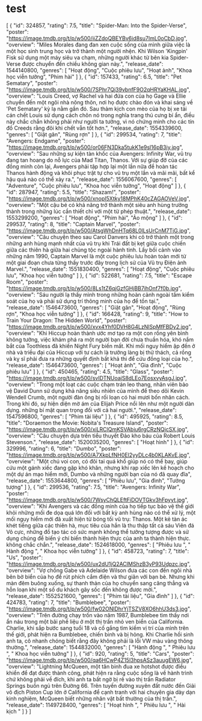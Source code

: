 # test
[   {     "id": 324857,     "rating": 7.5,     "title": "Spider-Man: Into the Spider-Verse",     "poster": "https://image.tmdb.org/t/p/w500/iiZZdoQBEYBv6id8su7ImL0oCbD.jpg",     "overview": "Miles Morales đang đan xen cuộc sống của mình giữa việc là một học sinh trung học và trở thành một người nhện. Khi Wilson 'Kingpin' Fisk sử dụng một máy siêu va chạm, những người khác từ bên kia Spider-Verse được chuyển đến chiều không gian này.",     "release_date": 1544140800,     "genres": [       "Hoạt động",       "Cuộc phiêu lưu",       "Hoạt ảnh",       "Khoa học viễn tưởng",       "Phim hài"     ]   },   {     "id": 157433,     "rating": 6.5,     "title": "Pet Sematary",     "poster": "https://image.tmdb.org/t/p/w500/7SPhr7Qj39vbnfF9O2qHRYaKHAL.jpg",     "overview": "Louis Creed, vợ Rachel và hai đứa con của họ Gage và Ellie chuyển đến một ngôi nhà nông thôn, nơi họ được chào đón và khai sáng về 'Pet Sematary' kỳ lạ nằm gần đó. Sau thảm kịch con mèo của họ bị xe tải cán chết Louis sử dụng cách chôn nó trong nghĩa trang thú cưng bí ẩn, điều này chắc chắn không phải như người ta tưởng, vì nó chứng minh cho các tín đồ Creeds rằng đôi khi chết vẫn tốt hơn.",     "release_date": 1554339600,     "genres": [       "Giật gân",       "Rùng rợn"     ]   },   {     "id": 299534,     "rating": 7,     "title": "Avengers: Endgame",     "poster": "https://image.tmdb.org/t/p/w500/or06FN3Dka5tukK1e9sl16pB3iy.jpg",     "overview": "Sau những sự kiện tàn khốc của Avengers: Infinity War, vũ trụ đang tan hoang do nỗ lực của Mad Titan, Thanos. Với sự giúp đỡ của các đồng minh còn lại, Avengers phải tập hợp lại một lần nữa để hoàn tác Thanos hành động và khôi phục trật tự cho vũ trụ một lần và mãi mãi, bất kể hậu quả nào có thể xảy ra.",     "release_date": 1556067600,     "genres": [       "Adventure",       "Cuộc phiêu lưu",       "Khoa học viễn tưởng",       "Hoạt động"     ]   },   {     "id": 287947,     "rating": 5.5,     "title": "Shazam!",     "poster": "https://image.tmdb.org/t/p/w500/xnopI5Xtky18MPhK40cZAGAOVeV.jpg",     "overview": "Một cậu bé có khả năng trở thành một siêu anh hùng trưởng thành trong những lúc cần thiết chỉ với một từ phép thuật.",     "release_date": 1553299200,     "genres": [       "Hoạt động",       "Phim hài",       "Ảo mộng"     ]   },   {     "id": 299537,     "rating": 8,     "title": "Captain Marvel",     "poster": "https://image.tmdb.org/t/p/w500/AtsgWhDnHTq68L0lLsUrCnM7TjG.jpg",     "overview": "Câu chuyện theo sau Carol Danvers khi cô trở thành một trong những anh hùng mạnh nhất của vũ trụ khi Trái đất bị kẹt giữa cuộc chiến giữa các thiên hà giữa hai chủng tộc ngoài hành tinh. Lấy bối cảnh vào những năm 1990, Captain Marvel là một cuộc phiêu lưu hoàn toàn mới từ một giai đoạn chưa từng thấy trước đây trong lịch sử của Vũ trụ Điện ảnh Marvel.",     "release_date": 1551830400,     "genres": [       "Hoạt động",       "Cuộc phiêu lưu",       "Khoa học viễn tưởng"     ]   },   {     "id": 522681,     "rating": 7.5,     "title": "Escape Room",     "poster": "https://image.tmdb.org/t/p/w500/8Ls1tZ6qjGzfGHjBB7ihOnf7f0b.jpg",     "overview": "Sáu người lạ thấy mình trong những hoàn cảnh ngoài tầm kiểm soát của họ và phải sử dụng trí thông minh của họ để tồn tại.",     "release_date": 1546473600,     "genres": [       "Giật gân",       "Hoạt động",       "Rùng rợn",       "Khoa học viễn tưởng"     ]   },   {     "id": 166428,     "rating": 9,     "title": "How to Train Your Dragon: The Hidden World",     "poster": "https://image.tmdb.org/t/p/w500/xvx4Yhf0DVH8G4LzNISpMfFBDy2.jpg",     "overview": "Khi Hiccup hoàn thành ước mơ tạo ra một con rồng yên bình không tưởng, việc khám phá ra một người bạn đời chưa thuần hóa, khó nắm bắt của Toothless đã khiến Night Fury biến mất. Khi mối nguy hiểm ập đến ở nhà và triều đại của Hiccup với tư cách là trưởng làng bị thử thách, cả rồng và kỵ sĩ phải đưa ra những quyết định bất khả thi để cứu đồng loại của họ.",     "release_date": 1546473600,     "genres": [       "Hoạt ảnh",       "Gia đình",       "Cuộc phiêu lưu"     ]   },   {     "id": 450465,     "rating": 4.5,     "title": "Glass",     "poster": "https://image.tmdb.org/t/p/w500/svIDTNUoajS8dLEo7EosxvyAsgJ.jpg",     "overview": "Trong một loạt các cuộc chạm trán leo thang, nhân viên bảo vệ David Dunn sử dụng khả năng siêu nhiên của mình để theo dõi Kevin Wendell Crumb, một người đàn ông bị rối loạn có hai mươi bốn nhân cách. Trong khi đó, sự hiện diện mờ ám của Elijah Price nổi lên như một người dàn dựng. những bí mật quan trọng đối với cả hai người.",     "release_date": 1547596800,     "genres": [       "Phim tài liệu"     ]   },   {     "id": 495925,     "rating": 8.5,     "title": "Doraemon the Movie: Nobita's Treasure Island",     "poster": "https://image.tmdb.org/t/p/w500/xiLRClQmKSVAbiu6rgCRzNQjcSX.jpg",     "overview": "Câu chuyện dựa trên tiểu thuyết Đảo kho báu của Robert Louis Stevenson.",     "release_date": 1520035200,     "genres": [       "Hoạt hình"     ]   },   {     "id": 329996,     "rating": 6,     "title": "Dumbo",     "poster": "https://image.tmdb.org/t/p/w500/A7XkpLfNH0El2yyDLc4b0KLAKvE.jpg",     "overview": "Một chú voi con, có đôi tai quá khổ giúp nó có thể bay, giúp cứu một gánh xiếc đang gặp khó khăn, nhưng khi rạp xiếc lên kế hoạch cho một dự án mạo hiểm mới, Dumbo và những người bạn của nó đã quay đĩa",     "release_date": 1553644800,     "genres": [       "Phiêu lưu",       "Gia đình",       "Tưởng tượng"     ]   },   {     "id": 299536,     "rating": 7.5,     "title": "Avengers: Infinity War",     "poster": "https://image.tmdb.org/t/p/w500/7WsyChQLEftFiDOVTGkv3hFpyyt.jpg",     "overview": "Khi Avengers và các đồng minh của họ tiếp tục bảo vệ thế giới khỏi những mối đe dọa quá lớn đối với bất kỳ anh hùng nào có thể xử lý, một mối nguy hiểm mới đã xuất hiện từ bóng tối vũ trụ: Thanos. Một kẻ tàn ác khét tiếng giữa các thiên hà, mục tiêu của hắn là thu thập tất cả sáu Viên đá Vô cực, những đồ tạo tác có sức mạnh không thể tưởng tượng được và sử dụng chúng để biến ý chí biến thành hiện thực của anh ta thành hiện thực. không chắc chắn.",     "release_date": 1524618000,     "genres": [       "Phiêu lưu ",       " Hành động ",       " Khoa học viễn tưởng"     ]   },   {     "id": 458723,     "rating": 7,     "title": "Us",     "poster": "https://image.tmdb.org/t/p/w500/ux2dU1jQ2ACIMShzB3yP93Udpzc.jpg",     "overview": "Vợ chồng Gabe và Adelaide Wilson đưa các con đến ngôi nhà bên bờ biển của họ để rút phích cắm điện và thư giãn với bạn bè. Nhưng khi màn đêm buông xuống, sự thanh thản của họ chuyển sang căng thẳng và hỗn loạn khi một số du khách gây sốc đến không được mời.",     "release_date": 1552521600,     "genres": [       "Phim tài liệu",       "Gia đình"     ]   },   {     "id": 424783,     "rating": 7,     "title": "Bumblebee",     "poster": "https://image.tmdb.org/t/p/w500/fw02ONlDhrYjTSZV8XO6hhU3ds3.jpg",     "overview": "Trên đường chạy trốn vào năm 1987, Bumblebee tìm thấy nơi ẩn náu trong một bãi phế liệu ở một thị trấn nhỏ ven biển của California. Charlie, khi sắp bước sang tuổi 18 và cố gắng tìm kiếm vị trí của mình trên thế giới, phát hiện ra Bumblebee, chiến binh và bị hỏng. Khi Charlie hồi sinh anh ta, cô nhanh chóng biết rằng đây không phải là lỗi VW màu vàng thông thường.",     "release_date": 1544832000,     "genres": [       "Hành động ",       " Phiêu lưu ",       " Khoa học viễn tưởng"     ]   },   {     "id": 920,     "rating": 5,     "title": "Cars",     "poster": "https://image.tmdb.org/t/p/w500/qa6HCwP4Z15l3hpsASz3auugEW6.jpg",     "overview": "Lightning McQueen, một tân binh đua xe hotshot được điều khiển để đạt được thành công, phát hiện ra rằng cuộc sống là về hành trình chứ không phải về đích, khi anh ta bất ngờ bị rẽ vào thị trấn Radiator Springs buồn ngủ trên Đường 66. Trên tuyến đường xuyên đất nước đến Giải vô địch Piston Cup lớn ở California để cạnh tranh với hai chuyên gia dày dạn kinh nghiệm, McQueen biết những nhân vật bất thường của thị trấn.",     "release_date": 1149728400,     "genres": [       "Hoạt hình ",       " Phiêu lưu ",       " Hài kịch "     ]   } ]
